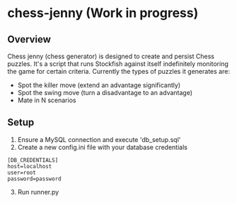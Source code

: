 # chess-jenny (Work in progress)
## Overview 
Chess jenny (chess generator) is designed to create and persist Chess puzzles. It's a script that runs Stockfish against itself indefinitely monitoring the game for certain criteria. 
Currently the types of puzzles it generates are: 
* Spot the killer move (extend an advantage significantly) 
* Spot the swing move (turn a disadvantage to an advantage) 
* Mate in N scenarios   

## Setup
1. Ensure a MySQL connection and execute 'db_setup.sql'
2. Create a new config.ini file with your database credentials 
```
[DB_CREDENTIALS]
host=localhost
user=root
password=password
```
3. Run runner.py

